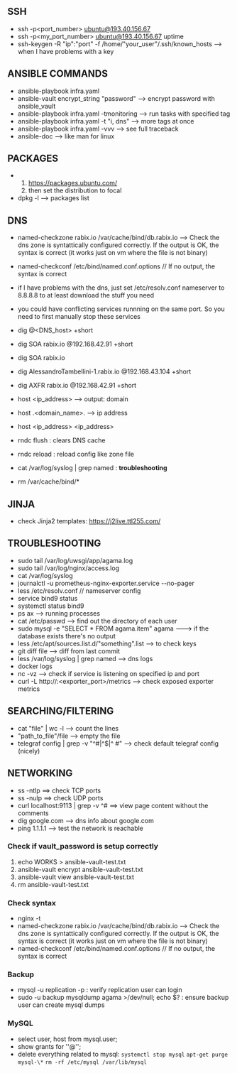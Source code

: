 ## SSH

-   ssh -p<port_number> ubuntu@193.40.156.67
-   ssh -p<my_port_number> ubuntu@193.40.156.67 uptime
-   ssh-keygen -R "ip":"port" -f /home/"your_user"/.ssh/known_hosts --> when I
    have problems with a key

## ANSIBLE COMMANDS

-   ansible-playbook infra.yaml
-   ansible-vault encrypt_string "password" --> encrypt password with
    ansible_vault
-   ansible-playbook infra.yaml -tmonitoring --> run tasks with specified tag
-   ansible-playbook infra.yaml -t "i, dns" --> more tags at once
-   ansible-playbook infra.yaml -vvv --> see full traceback
-   ansible-doc --> like man for linux

## PACKAGES

-   1. https://packages.ubuntu.com/
    2. then set the distribution to focal
-   dpkg -l --> packages list

## DNS

-   named-checkzone rabix.io /var/cache/bind/db.rabix.io --> Check the dns zone
    is syntattically configured correctly. If the output is OK, the syntax is
    correct (it works just on vm where the file is not binary)
-   named-checkconf /etc/bind/named.conf.options // If no output, the syntax is
    correct
-   if I have problems with the dns, just set /etc/resolv.conf nameserver to
    8.8.8.8 to at least download the stuff you need
-   you could have conflicting services runnning on the same port. So you need
    to first manually stop these services

-   dig <domain> @<DNS_host> +short
-   dig SOA rabix.io @192.168.42.91 +short
-   dig SOA rabix.io
-   dig AlessandroTambellini-1.rabix.io @192.168.43.104 +short
-   dig AXFR rabix.io @192.168.42.91 +short

-   host <ip_address> --> output: domain
-   host <vm>.<domain_name>. --> ip address
-   host <ip_address> <ip_address>

-   rndc flush : clears DNS cache
-   rndc reload : reload config like zone file

-   cat /var/log/syslog | grep named : **troubleshooting**

-   rm /var/cache/bind/\*

## JINJA

-   check Jinja2 templates: https://j2live.ttl255.com/

## TROUBLESHOOTING

-   sudo tail /var/log/uwsgi/app/agama.log
-   sudo tail /var/log/nginx/access.log
-   cat /var/log/syslog
-   journalctl -u prometheus-nginx-exporter.service --no-pager
-   less /etc/resolv.conf // nameserver config
-   service bind9 status
-   systemctl status bind9
-   ps ax --> running processes
-   cat /etc/passwd --> find out the directory of each user
-   sudo mysql -e "SELECT \* FROM agama.item" agama ---> if the database exists
    there's no output
-   less /etc/apt/sources.list.d/"something".list --> to check keys
-   git diff file --> diff from last commit
-   less /var/log/syslog | grep named --> dns logs
-   docker logs <container-name>
-   nc -vz <IP> <port> --> check if service is listening on specified ip and
    port
-   curl -L http://<exporter hostname>:<exporter_port>/metrics --> check exposed
    exporter metrics

## SEARCHING/FILTERING

-   cat "file" | wc -l --> count the lines
-   "path_to_file"/file --> empty the file
-   telegraf config | grep -v "^#\|^$\|^ #" --> check default telegraf config
    (nicely)

## NETWORKING

-   ss -ntlp ==> check TCP ports
-   ss -nulp ==> check UDP ports
-   curl localhost:9113 | grep -v ^# ==> view page content without the comments
-   dig google.com --> dns info about google.com
-   ping 1.1.1.1 --> test the network is reachable

### Check if vault_password is setup correctly

1. echo WORKS > ansible-vault-test.txt
2. ansible-vault encrypt ansible-vault-test.txt
3. ansible-vault view ansible-vault-test.txt
4. rm ansible-vault-test.txt

### Check syntax

-   nginx -t
-   named-checkzone rabix.io /var/cache/bind/db.rabix.io --> Check the dns zone
    is syntattically configured correctly. If the output is OK, the syntax is
    correct (it works just on vm where the file is not binary)
-   named-checkconf /etc/bind/named.conf.options // If no output, the syntax is
    correct

### Backup

-   mysql -u replication -p : verify replication user can login
-   sudo -u backup mysqldump agama >/dev/null; echo $? : ensure backup user can
    create mysql dumps

### MySQL

-   select user, host from mysql.user;
-   show grants for '<user>'@'<hostname>';
-   delete everything related to mysql: `systemctl stop mysql`
    `apt-get purge mysql-\*` `rm -rf /etc/mysql /var/lib/mysql`
